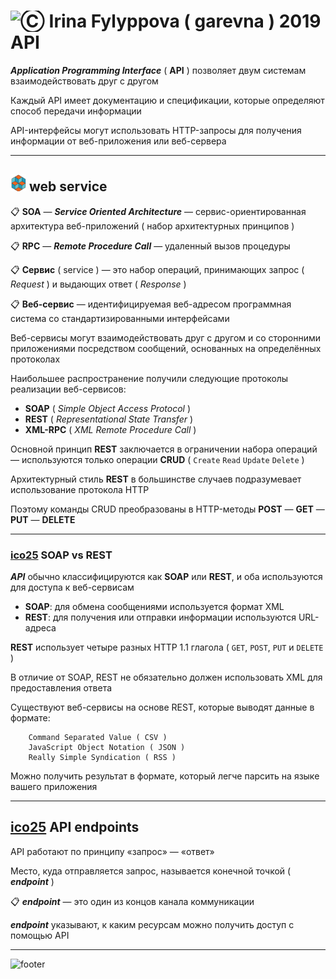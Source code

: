 [footer]: https://github.com/garevna/js-course/raw/master/images/a-level-ico.png?raw=true
[ico20]: https://raw.githubusercontent.com/garevna/a-level-js-lessons/master/ico/a-level-20.png
[ico25]: https://raw.githubusercontent.com/garevna/a-level-js-lessons/master/ico/a-level-25.png
[hw-30]: https://raw.githubusercontent.com/garevna/a-level-js-lessons/master/ico/briefcase-30.png
[cap-30]: https://raw.githubusercontent.com/garevna/a-level-js-lessons/master/ico/coffee-30.png
[warn-25]: https://raw.githubusercontent.com/garevna/a-level-js-lessons/master/ico/warning-25.png
[link-25]: https://raw.githubusercontent.com/garevna/a-level-js-lessons/master/ico/link-25.png
[err-20]: https://raw.githubusercontent.com/garevna/a-level-js-lessons/master/ico/no_entry-20.png
[err-25]: https://raw.githubusercontent.com/garevna/a-level-js-lessons/master/ico/no_entry-25.png
[err-30]: https://raw.githubusercontent.com/garevna/a-level-js-lessons/master/ico/no_entry-30.png

# <img src="https://avatars2.githubusercontent.com/u/19735284?s=40&v=4" width="30" title="Ⓒ Irina Fylyppova ( garevna ) 2019"/> API

**_Application Programming Interface_** ( **API** ) позволяет двум системам взаимодействовать друг с другом

Каждый API имеет документацию и спецификации, которые определяют способ передачи информации

API-интерфейсы могут использовать HTTP-запросы для получения информации от веб-приложения или веб-сервера
***
## ![ico25] web service

:clipboard: **SOA** — **_Service Oriented Architecture_** — сервис-ориентированная архитектура веб-приложений ( набор архитектурных принципов )

:clipboard: **RPC** — **_Remote Procedure Call_** — удаленный вызов процедуры

:clipboard: **Сервис** ( service ) — это набор операций, принимающих запрос ( _Request_ ) и выдающих ответ ( _Response_ )

:clipboard: **Веб-сервис** — идентифицируемая веб-адресом программная система со стандартизированными интерфейсами

Веб-сервисы могут взаимодействовать друг с другом и со сторонними приложениями посредством сообщений, основанных на определённых протоколах

Наибольшее распространение получили следующие протоколы реализации веб-сервисов:

* **SOAP**    ( _Simple Object Access Protocol_ )
* **REST**    ( _Representational State Transfer_ )
* **XML-RPC** ( _XML Remote Procedure Call_ )

Основной принцип **REST** заключается в ограничении набора операций — используются только операции **CRUD** ( `Create` `Read` `Update` `Delete` )

Архитектурный стиль **REST** в большинстве случаев подразумевает использование протокола HTTP

Поэтому команды CRUD преобразованы в  HTTP-методы  **POST** — **GET** — **PUT** — **DELETE**

_____________________________________________________________________________________________

### [ico25] SOAP vs REST

**_API_** обычно классифицируются как **SOAP** или **REST**, и оба используются для доступа к веб-сервисам

* **SOAP**: для обмена сообщениями используется формат XML
* **REST**:  для получения или отправки информации используются URL-адреса

**REST** использует четыре разных HTTP 1.1 глагола ( `GET`, `POST`, `PUT` и `DELETE` )

В отличие от SOAP, REST не обязательно должен использовать XML для предоставления ответа

Существуют веб-сервисы на основе REST, которые выводят данные в формате:

        Command Separated Value ( CSV )
        JavaScript Object Notation ( JSON )
        Really Simple Syndication ( RSS )

Можно получить результат в формате, который легче парсить на языке вашего приложения

________________________________________________________________________

## [ico25] API  endpoints

API работают по принципу «запрос» — «ответ»

Место, куда отправляется запрос, называется конечной точкой ( **_endpoint_** )

:clipboard: **_endpoint_** — это один из концов канала коммуникации

**_endpoint_** указывают, к каким ресурсам можно получить доступ с помощью API

_________________________________________________________

![footer]
